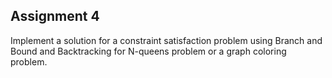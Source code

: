 ## Assignment 4

Implement a solution for a constraint satisfaction problem using Branch and Bound and Backtracking for N-queens problem or a graph coloring problem.

